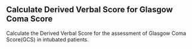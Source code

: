 ## Calculate Derived Verbal Score for Glasgow Coma Score

Calculate the Derived Verbal Score for the assessment of Glasgow Coma Score(GCS) in intubated patients.
